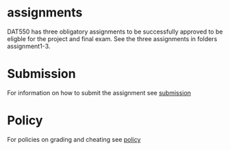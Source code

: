 # assignments

DAT550 has three obligatory assignments to be successfully approved to be eligble for the project and final exam. See the three assignments in folders assignment1-3. 

# Submission
For information on how to submit the assignment see [submission](submission.md)

# Policy
For policies on grading and cheating see [policy](policy.md)
